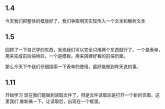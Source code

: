 ## 1.4

今天我们把整体的框放好了，我们争取明天实现传入一个文本和解析文本

## 1.5

回顾了一下自己学的东西，发现我们可以完全只用两个东西就行了，一个是表单，用来完成前后端响应，一个是模板，用来搭建好看的前端页面。

那么今天下午我们仔细探索一下表单的使用，最好能做到昨天说的事。

## 1.11
开始学习
现在我们能做到读取文件了，但是文件读取后是打开一个新的页面，这里我们
重新搞一下，让读取后，出现在一个框里。